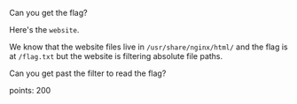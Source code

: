 Can you get the flag? 

Here's the `website`. 

We know that the website files live in `/usr/share/nginx/html/` and the flag is at `/flag.txt` but the website is filtering absolute file paths. 

Can you get past the filter to read the flag?

points: 200
